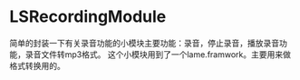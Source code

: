 # LSRecordingModule
简单的封装一下有关录音功能的小模块主要功能：录音，停止录音，播放录音功能，录音文件转mp3格式。
这个小模块用到了一个lame.framwork。主要用来做格式转换用的。

